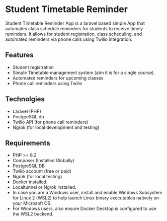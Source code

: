 # Student Timetable Reminder

Student Timetable Reminder App is a laravel based simple App that automates class schedule reminders for students to receive timely reminders. It allows for student registration, class scheduling, and automated reminders via phone calls using Twilio integration.

## Features
- Student registration
- Simple Timetable management system (atm it is for a single course).
- Automated reminders for upcoming classes
- Phone call reminders using Twilio

## Technolgies
- Laravel (PHP)
- PostgreSQL db
- Twilio API (for phone call reminders)
- Ngrok (for local development and testing)

## Requirements
- PHP >= 8.2
- Composer (Installed Globally)
- PostgreSQL DB
- Twilio account (free or paid)
- Ngrok (for local testing)
- Docker installed.
- Localtunnel or Ngrok installed.
- ​​In case you are a Windows user, install and enable Windows Subsystem for Linux 2 (WSL2) to help launch Linux binary executables natively on your Microsoft OS.
- For Windows users, also ensure Docker Desktop is configured to use the WSL2 backend.

